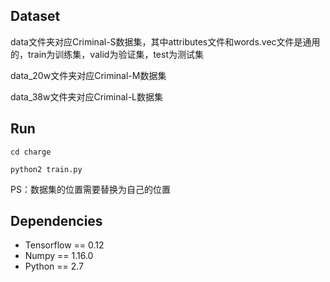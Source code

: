 ## Dataset

data文件夹对应Criminal-S数据集，其中attributes文件和words.vec文件是通用的，train为训练集，valid为验证集，test为测试集

data_20w文件夹对应Criminal-M数据集

data_38w文件夹对应Criminal-L数据集

## Run

```
cd charge

python2 train.py
```

PS：数据集的位置需要替换为自己的位置

## Dependencies

* Tensorflow == 0.12
* Numpy == 1.16.0
* Python == 2.7
